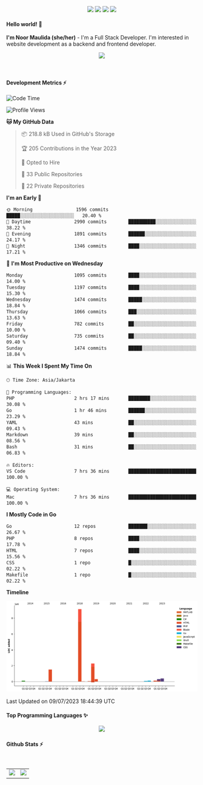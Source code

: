 <p align="center">
  <img src="https://dev.discordprofiles.me/badge/status/814439552055771206?simple=true">
  <img src="https://dev.discordprofiles.me/badge/playing/814439552055771206">
  <img src="https://dev.discordprofiles.me/badge/vscode/814439552055771206">
  <img src="https://dev.discordprofiles.me/badge/spotify/814439552055771206">
</p>

#### Hello world! 👋
**I'm Noor Maulida (she/her)** - I'm a Full Stack Developer. I'm interested in website development as a backend and frontend developer.

<p align="center">
  <img src="https://skillicons.dev/icons?i=go,php,laravel,nodejs,vue,express,ruby,mongodb,docker,aws,gcp" />
</p>
<br>

#### Development Metrics ⚡
<!--START_SECTION:waka-->
![Code Time](http://img.shields.io/badge/Code%20Time-7%20hrs%2036%20mins-blue)

![Profile Views](http://img.shields.io/badge/Profile%20Views-2-blue)

**🐱 My GitHub Data** 

> 📦 218.8 kB Used in GitHub's Storage 
 > 
> 🏆 205 Contributions in the Year 2023
 > 
> 💼 Opted to Hire
 > 
> 📜 33 Public Repositories 
 > 
> 🔑 22 Private Repositories 
 > 
**I'm an Early 🐤** 

```text
🌞 Morning                1596 commits        █████░░░░░░░░░░░░░░░░░░░░   20.40 % 
🌆 Daytime                2990 commits        ██████████░░░░░░░░░░░░░░░   38.22 % 
🌃 Evening                1891 commits        ██████░░░░░░░░░░░░░░░░░░░   24.17 % 
🌙 Night                  1346 commits        ████░░░░░░░░░░░░░░░░░░░░░   17.21 % 
```
📅 **I'm Most Productive on Wednesday** 

```text
Monday                   1095 commits        ████░░░░░░░░░░░░░░░░░░░░░   14.00 % 
Tuesday                  1197 commits        ████░░░░░░░░░░░░░░░░░░░░░   15.30 % 
Wednesday                1474 commits        █████░░░░░░░░░░░░░░░░░░░░   18.84 % 
Thursday                 1066 commits        ███░░░░░░░░░░░░░░░░░░░░░░   13.63 % 
Friday                   782 commits         ██░░░░░░░░░░░░░░░░░░░░░░░   10.00 % 
Saturday                 735 commits         ██░░░░░░░░░░░░░░░░░░░░░░░   09.40 % 
Sunday                   1474 commits        █████░░░░░░░░░░░░░░░░░░░░   18.84 % 
```


📊 **This Week I Spent My Time On** 

```text
🕑︎ Time Zone: Asia/Jakarta

💬 Programming Languages: 
PHP                      2 hrs 17 mins       ████████░░░░░░░░░░░░░░░░░   30.08 % 
Go                       1 hr 46 mins        ██████░░░░░░░░░░░░░░░░░░░   23.29 % 
YAML                     43 mins             ██░░░░░░░░░░░░░░░░░░░░░░░   09.43 % 
Markdown                 39 mins             ██░░░░░░░░░░░░░░░░░░░░░░░   08.56 % 
Bash                     31 mins             ██░░░░░░░░░░░░░░░░░░░░░░░   06.83 % 

🔥 Editors: 
VS Code                  7 hrs 36 mins       █████████████████████████   100.00 % 

💻 Operating System: 
Mac                      7 hrs 36 mins       █████████████████████████   100.00 % 
```

**I Mostly Code in Go** 

```text
Go                       12 repos            ███████░░░░░░░░░░░░░░░░░░   26.67 % 
PHP                      8 repos             ████░░░░░░░░░░░░░░░░░░░░░   17.78 % 
HTML                     7 repos             ████░░░░░░░░░░░░░░░░░░░░░   15.56 % 
CSS                      1 repo              █░░░░░░░░░░░░░░░░░░░░░░░░   02.22 % 
Makefile                 1 repo              █░░░░░░░░░░░░░░░░░░░░░░░░   02.22 % 
```



**Timeline**

![Lines of Code chart](https://raw.githubusercontent.com/noormaulida/noormaulida/main/assets/bar_graph.png)


 Last Updated on 09/07/2023 18:44:39 UTC
<!--END_SECTION:waka-->

#### Top Programming Languages ✨
<p align="center">
  <img src="https://api.githubtrends.io/user/svg/noormaulida/langs?time_range=one_year&include_private=true&compact=true&theme=dark" />
</p>

#### Github Stats ⚡
<p align="center">
  <table>
    <tr>
      <td>
        <img src="https://github-readme-streak-stats.herokuapp.com?user=noormaulida&theme=react&hide_border=true&mode=weekly" height="180" />
      </td>
      <td>
        <img src="https://github-readme-stats.vercel.app/api?username=noormaulida&theme=react&count_private=true&hide_border=true&line_height=20" height="180"/>
      </td>
    </tr>
</p>
<br>
